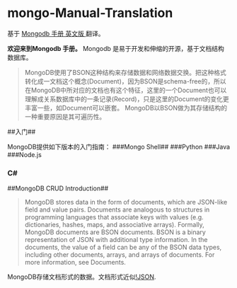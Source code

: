 # mongo-Manual-Translation
基于 [Mongodb 手册 英文版 ](http://docs.mongodb.org/manual/)翻译。

**欢迎来到Mongodb 手册。** Mongodb 是易于开发和伸缩的开源，基于文档结构数据库。
>MongoDB使用了BSON这种结构来存储数据和网络数据交换。把这种格式转化成一文档这个概念(Document)，因为BSON是schema-free的，所以在MongoDB中所对应的文档也有这个特征，这里的一个Document也可以理解成关系数据库中的一条记录(Record)，只是这里的Document的变化更丰富一些，如Document可以嵌套。
MongoDB以BSON做为其存储结构的一种重要原因是其可遍历性。

##入门##

MongoDB提供如下版本的入门指南：
###Mongo Shell##
###Python 
###Java 
###Node.js 
### C\# ###

##MongoDB CRUD Introduction##
>MongoDB stores data in the form of documents, which are JSON-like field and value pairs. Documents are analogous to structures in programming languages that associate keys with values (e.g. dictionaries, hashes, maps, and associative arrays). Formally, MongoDB documents are BSON documents. BSON is a binary representation of JSON with additional type information. In the documents, the value of a field can be any of the BSON data types, including other documents, arrays, and arrays of documents. For more information, see Documents.

MongoDB存储文档形式的数据。文档形式近似[!JSON](http://www.json.org).
